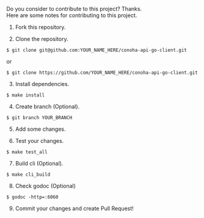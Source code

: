 Do you consider to contribute to this project? Thanks.  
Here are some notes for contributing to this project.

1) Fork this repository.

2) Clone the repository.

```
$ git clone git@github.com:YOUR_NAME_HERE/conoha-api-go-client.git
```

or

```
$ git clone https://github.com/YOUR_NAME_HERE/conoha-api-go-client.git
```

3) Install dependencies.

```
$ make install
```

4) Create branch (Optional).

```
$ git branch YOUR_BRANCH
```

5) Add some changes.

6) Test your changes.

```
$ make test_all
```

7) Build cli (Optional).

```
$ make cli_build
```

8) Check godoc (Optional)

```
$ godoc -http=:6060
```

9) Commit your changes and create Pull Request!